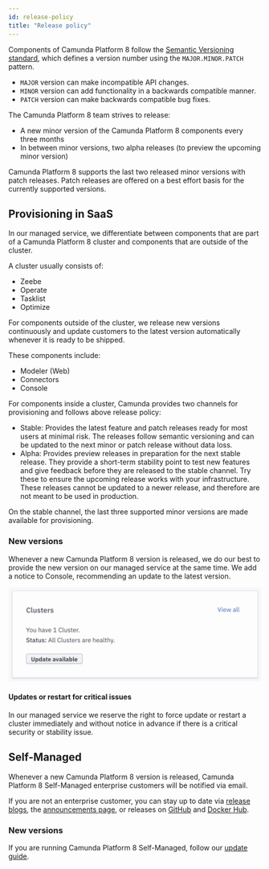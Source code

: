 ```yaml
---
id: release-policy
title: "Release policy"
---
```


Components of Camunda Platform 8 follow the [Semantic Versioning standard](https://semver.org/), which defines a version number using the `MAJOR.MINOR.PATCH` pattern.

- `MAJOR` version can make incompatible API changes.
- `MINOR` version can add functionality in a backwards compatible manner.
- `PATCH` version can make backwards compatible bug fixes.

The Camunda Platform 8 team strives to release:
- A new minor version of the Camunda Platform 8 components every three months
- In between minor versions, two alpha releases (to preview the upcoming minor version)

Camunda Platform 8 supports the last two released minor versions with
patch releases. Patch releases are offered on a best effort basis for the
currently supported versions.

## Provisioning in SaaS

In our managed service, we differentiate between components that are part of a Camunda Platform 8 cluster and components that are outside of the cluster. 

A cluster usually consists of:

* Zeebe
* Operate
* Tasklist
* Optimize

For components outside of the cluster, we release new versions continuously and update customers to the latest version automatically whenever it is ready to be shipped.

These components include:

* Modeler (Web)
* Connectors
* Console

For components inside a cluster, Camunda provides two channels for provisioning and follows above release policy:

* Stable: Provides the latest feature and patch releases ready for most users at minimal risk. The releases follow semantic versioning and can be updated to the next minor or patch release without data loss.
* Alpha: Provides preview releases in preparation for the next stable release. They provide a short-term stability point to test new features and give feedback before they are released to the stable channel. Try these to ensure the upcoming release works with your infrastructure. These releases cannot be updated to a newer release, and therefore are not meant to be used in production.

On the stable channel, the last three supported minor versions are made available for provisioning.

### New versions

Whenever a new Camunda Platform 8 version is released, we do our best to provide the new version on our managed service at the same time. We add a notice to Console, recommending an update to the latest version. 

![Console with notice to update the cluster in Camunda Platform 8 SaaS](img/update-console.png)

#### Updates or restart for critical issues

In our managed service we reserve the right to force update or restart a cluster immediately and without notice in advance if there is a critical security or stability issue. 

## Self-Managed

Whenever a new Camunda Platform 8 version is released, Camunda Platform 8 Self-Managed enterprise customers will be notified via email. 

If you are not an enterprise customer, you can stay up to date via [release blogs](https://camunda.com/blog/category/release-notes/), the [announcements page](/reference/announcements.md), or releases on [GitHub](https://github.com/camunda) and [Docker Hub](https://hub.docker.com/u/camunda).

### New versions

If you are running Camunda Platform 8 Self-Managed, follow our [update guide](/guides/update-guide/introduction.md).
